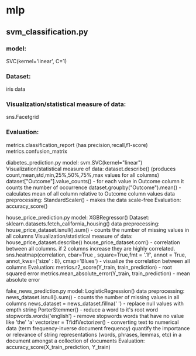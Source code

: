# mlp

## svm_classification.py
### model:
  SVC(kernel='linear', C=1)
### Dataset: 
  iris data
### Visualization/statistical measure of data: 
  sns.Facetgrid
### Evaluation: 
  metrics.classification_report (has precision,recall,f1-score)
  metrics.confusion_matrix

diabetes_prediction.py
model:
  svm.SVC(kernel="linear")
Visualization/statistical measure of data: 
  dataset.describe() (produces count,mean,std,min,25%,50%,75%,max values for all columns)
  dataset["Outcome"].value_counts() - for each value in Outcome column it counts the number of occurrence
  dataset.groupby("Outcome").mean() - calculates mean of all column relative to Outcome column values
data preprocessing:
  StandardScaler() - makes the data scale-free
Evaluation: 
  accuracy_score()

house_price_prediction.py
model:
  XGBRegressor()
Dataset: 
  sklearn.datasets.fetch_california_housing()
data preprocessing:
  house_price_dataset.isnull().sum() - counts the number of missing values in all columns
Visualization/statistical measure of data:
  house_price_dataset.describe()
  house_price_dataset.corr() - correlation between all columns. if 2 columns increase they are highly correlated.
  sns.heatmap(correlation, cbar=True , square=True,fmt = '.1f', annot = True, annot_kws={'size' : 8}, cmap='Blues') - visualize the correlation between all columns
Evaluation: 
  metrics.r2_score(Y_train, train_prediction) - root squared error
  metrics.mean_absolute_error(Y_train, train_prediction) - mean absolute error

fake_news_prediction.py
model:
  LogisticRegression()
data preprocessing:
  news_dataset.isnull().sum() - counts the number of missing values in all columns
  news_dataset = news_dataset.fillna(' ') - replace null values with empth string
  PorterStemmer() - reduce a word to it's root word
  stopwords.words('english') - remove stopwords words that have no value like 'the' 'a'
  vectorizer = TfidfVectorizer() - converting text to numerical data (term frequency-inverse document frequency) quantify the importance or relevance of string representations (words, phrases, lemmas, etc) in a document amongst a collection of documents
Evaluation: 
  accuracy_score(X_train_prediction, Y_train)
